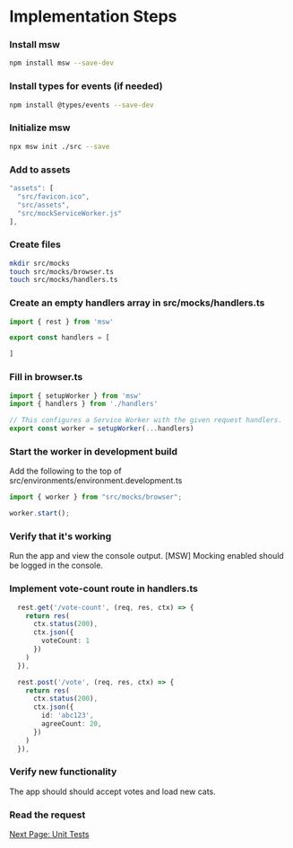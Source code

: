 # Implementation Steps

### Install msw  
```bash
npm install msw --save-dev
```

### Install types for events (if needed)
```bash
npm install @types/events --save-dev 
```

### Initialize msw 
```bash
npx msw init ./src --save
```

### Add to assets
```ts
"assets": [
  "src/favicon.ico",
  "src/assets", 
  "src/mockServiceWorker.js"
],
```

### Create files  
```bash
mkdir src/mocks  
touch src/mocks/browser.ts
touch src/mocks/handlers.ts
```

### Create an empty handlers array in src/mocks/handlers.ts
```ts
import { rest } from 'msw'

export const handlers = [

]
```

### Fill in browser.ts
```ts
import { setupWorker } from 'msw'
import { handlers } from './handlers'

// This configures a Service Worker with the given request handlers.
export const worker = setupWorker(...handlers)
```

### Start the worker in development build
Add the following to the top of src/environments/environment.development.ts
```ts
import { worker } from "src/mocks/browser";

worker.start();
```

### Verify that it's working

Run the app and view the console output.  [MSW] Mocking enabled should be logged in the console. 

### Implement vote-count route in handlers.ts
```ts
  rest.get('/vote-count', (req, res, ctx) => {
    return res(
      ctx.status(200),
      ctx.json({
        voteCount: 1
      })
    )
  }),

  rest.post('/vote', (req, res, ctx) => {
    return res(
      ctx.status(200),
      ctx.json({
        id: 'abc123',
        agreeCount: 20,
      })
    )
  }),

```

### Verify new functionality
The app should should accept votes and load new cats.

### Read the request



[Next Page: Unit Tests](unit-test-steps.md)